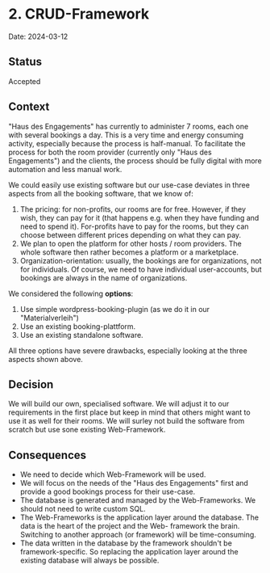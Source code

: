 # 2. CRUD-Framework

Date: 2024-03-12

## Status

Accepted

## Context

"Haus des Engagements" has currently to administer 7 rooms, each one with several bookings a day. This is a very time
and energy consuming activity, especially because the process is half-manual.
To facilitate the process for both the room provider (currently only "Haus des Engagements") and the clients, the 
process should be fully digital with more automation and less manual work.

We could easily use existing software but our use-case deviates in three aspects from all the booking software, that 
we know of:
1. The pricing: for non-profits, our rooms are for free. However, if they wish, they can pay for it (that happens e.g.
when they have funding and need to spend it). For-profits have to pay for the rooms, but they can choose between
different prices depending on what they can pay.
2. We plan to open the platform for other hosts / room providers. The whole software then rather becomes a platform or
a marketplace.
3. Organization-orientation: usually, the bookings are for organizations, not for individuals. Of course, we need to have
individual user-accounts, but bookings are always in the name of organizations.

We considered the following __options__:
1. Use simple wordpress-booking-plugin (as we do it in our "Materialverleih")
2. Use an existing booking-plattform.
3. Use an existing standalone software.

All three options have severe drawbacks, especially looking at the three aspects shown above.

## Decision

We will build our own, specialised software. We will adjust it to our requirements in the first place but keep in mind
that others might want to use it as well for their rooms. We will surley not build the software from scratch but use 
sone existing Web-Framework.

## Consequences

* We need to decide which Web-Framework will be used.
* We will focus on the needs of the "Haus des Engagements" first and provide a good bookings process for their use-case.
* The database is generated and managed by the Web-Frameworks. We should not need to write custom SQL.
* The Web-Frameworks is the application layer around the database. The data is the heart of the project and the Web-
framework the brain. Switching to another approach (or framework) will be time-consuming.
* The data written in the database by the framework shouldn't be framework-specific. So replacing the application layer
around the existing database will always be possible.
